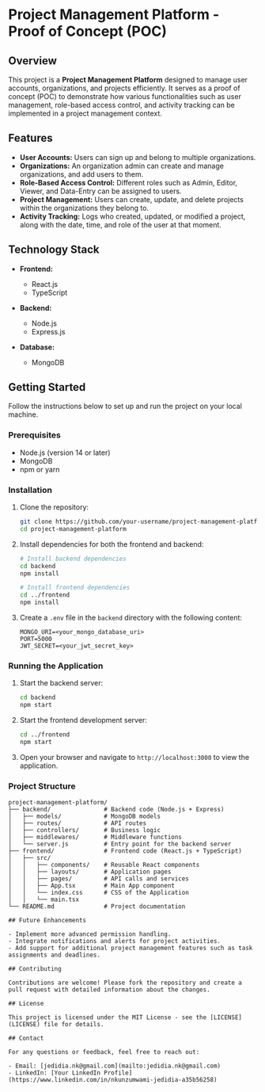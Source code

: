 # Project Management Platform - Proof of Concept (POC)

## Overview

This project is a **Project Management Platform** designed to manage user accounts, organizations, and projects efficiently. It serves as a proof of concept (POC) to demonstrate how various functionalities such as user management, role-based access control, and activity tracking can be implemented in a project management context.

## Features

- **User Accounts:** Users can sign up and belong to multiple organizations.
- **Organizations:** An organization admin can create and manage organizations, and add users to them.
- **Role-Based Access Control:** Different roles such as Admin, Editor, Viewer, and Data-Entry can be assigned to users.
- **Project Management:** Users can create, update, and delete projects within the organizations they belong to.
- **Activity Tracking:** Logs who created, updated, or modified a project, along with the date, time, and role of the user at that moment.

## Technology Stack

- **Frontend:**
  - React.js
  - TypeScript

- **Backend:**
  - Node.js
  - Express.js

- **Database:**
  - MongoDB

## Getting Started

Follow the instructions below to set up and run the project on your local machine.

### Prerequisites

- Node.js (version 14 or later)
- MongoDB
- npm or yarn

### Installation

1. Clone the repository:

    ```bash
    git clone https://github.com/your-username/project-management-platform.git
    cd project-management-platform
    ```

2. Install dependencies for both the frontend and backend:

    ```bash
    # Install backend dependencies
    cd backend
    npm install
    
    # Install frontend dependencies
    cd ../frontend
    npm install
    ```

3. Create a `.env` file in the `backend` directory with the following content:

    ```plaintext
    MONGO_URI=<your_mongo_database_uri>
    PORT=5000
    JWT_SECRET=<your_jwt_secret_key>
    ```

### Running the Application

1. Start the backend server:

    ```bash
    cd backend
    npm start
    ```

2. Start the frontend development server:

    ```bash
    cd ../frontend
    npm start
    ```

3. Open your browser and navigate to `http://localhost:3000` to view the application.

### Project Structure

```plaintext
project-management-platform/
├── backend/               # Backend code (Node.js + Express)
│   ├── models/            # MongoDB models
│   ├── routes/            # API routes
│   ├── controllers/       # Business logic
│   ├── middlewares/       # Middleware functions
│   └── server.js          # Entry point for the backend server
├── frontend/              # Frontend code (React.js + TypeScript)
│   ├── src/
│   │   ├── components/    # Reusable React components
│   │   ├── layouts/       # Application pages
│   │   ├── pages/         # API calls and services
│   │   ├── App.tsx        # Main App component
│   │   └── index.css      # CSS of the Application
│   │   └── main.tsx 
└── README.md              # Project documentation

## Future Enhancements

- Implement more advanced permission handling.
- Integrate notifications and alerts for project activities.
- Add support for additional project management features such as task assignments and deadlines.

## Contributing

Contributions are welcome! Please fork the repository and create a pull request with detailed information about the changes.

## License

This project is licensed under the MIT License - see the [LICENSE](LICENSE) file for details.

## Contact

For any questions or feedback, feel free to reach out:

- Email: [jedidia.nk@gmail.com](mailto:jedidia.nk@gmail.com)
- LinkedIn: [Your LinkedIn Profile](https://www.linkedin.com/in/nkunzumwami-jedidia-a35b56258)

